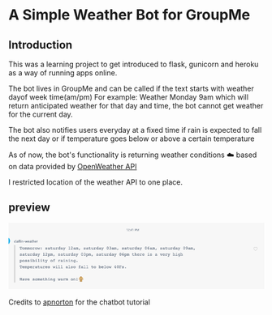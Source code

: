 # A Simple Weather Bot for GroupMe 

## Introduction

This was a learning project to get introduced to flask, gunicorn and heroku as a way of running apps online. 

The bot lives in GroupMe and can be called if the text starts with weather dayof week time(am/pm)
For example: Weather Monday 9am which will return anticipated weather for that day and time, the bot cannot get weather for the current day.

The bot also notifies users everyday at a fixed time if rain is expected to fall the next day or if temperature goes below or above a certain temperature 


As of now, the bot's functionality is returning weather conditions :cloud: based on data provided by [OpenWeather API](https://openweathermap.org/api)

I restricted location of the weather API to one place. 

## preview



![screenshot1](/images/chatbot1.png)






<!-- ![preview 2]("https://github.com/JoshuaKiplimo/Weather-Bot/tree/master/images/chatbot2.png") -->




Credits to [apnorton](http://www.apnorton.com/blog/2017/02/28/How-I-wrote-a-Groupme-Chatbot-in-24-hours/) for the chatbot tutorial 